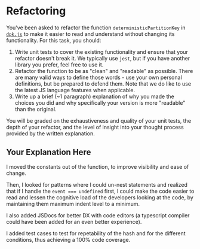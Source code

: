 # Refactoring

You've been asked to refactor the function `deterministicPartitionKey` in [`dpk.js`](dpk.js) to make it easier to read and understand without changing its functionality. For this task, you should:

1. Write unit tests to cover the existing functionality and ensure that your refactor doesn't break it. We typically use `jest`, but if you have another library you prefer, feel free to use it.
2. Refactor the function to be as "clean" and "readable" as possible. There are many valid ways to define those words - use your own personal definitions, but be prepared to defend them. Note that we do like to use the latest JS language features when applicable.
3. Write up a brief (~1 paragraph) explanation of why you made the choices you did and why specifically your version is more "readable" than the original.

You will be graded on the exhaustiveness and quality of your unit tests, the depth of your refactor, and the level of insight into your thought process provided by the written explanation.

## Your Explanation Here
I moved the constants out of the function, to improve visibility and ease of change.

Then, I looked for patterns where I could un-nest statements and realized that if I handle the `event === undefined` first, I could make the code easier to read and lessen the cognitive load of the developers looking at the code, by maintaining them maximum indent level to a minimum.

I also added JSDocs for better DX with code editors (a typescript compiler could have been added for an even better experience).

I added test cases to test for repetability of the hash and for the different conditions, thus achieving a 100% code coverage.
